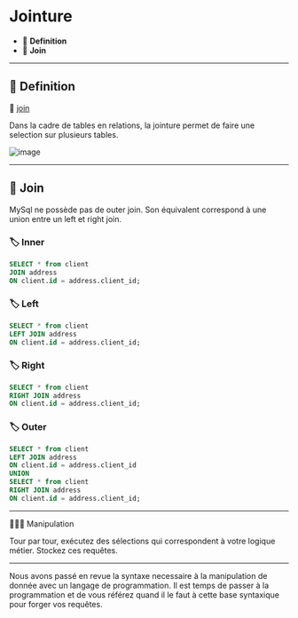 # Jointure

*  🔖 **Definition**
*  🔖 **Join**

___

## 📑 Definition

🔗 [join](https://dev.mysql.com/doc/refman/8.0/en/join.html)

Dans la cadre de tables en relations, la jointure permet de faire une selection sur plusieurs tables.

![image](https://raw.githubusercontent.com/POEC-20-05/SQL-FND/master/wiki/resources/05/jointure.jpg)

___

## 📑 Join

MySql ne possède pas de outer join. Son équivalent correspond à une union entre un left et right join.

### 🏷️ **Inner**

```sql
SELECT * from client
JOIN address 
ON client.id = address.client_id;
```

### 🏷️ **Left**

```sql
SELECT * from client
LEFT JOIN address 
ON client.id = address.client_id;
```

### 🏷️ **Right**

```sql
SELECT * from client
RIGHT JOIN address 
ON client.id = address.client_id;
```

### 🏷️ **Outer**

```sql
SELECT * from client
LEFT JOIN address 
ON client.id = address.client_id
UNION
SELECT * from client
RIGHT JOIN address 
ON client.id = address.client_id;
```

___

👨🏻‍💻 Manipulation

Tour par tour, exécutez des sélections qui correspondent à votre logique métier. Stockez ces requêtes.

___

Nous avons passé en revue la syntaxe necessaire à la manipulation de donnée avec un langage de programmation. Il est temps de passer à la programmation et de vous référez quand il le faut à cette base syntaxique pour forger vos requêtes.